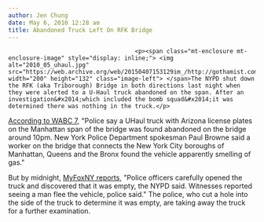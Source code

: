 ```yaml
---
author: Jen Chung
date: May 6, 2010 12:28 am
title: Abandoned Truck Left On RFK Bridge
---
```


	
										<p><span class="mt-enclosure mt-enclosure-image" style="display: inline;"> <img alt="2010_05_uhaul.jpg" src="https://web.archive.org/web/20150407153129im_/http://gothamist.com/attachments/jen/2010_05_uhaul.jpg" width="200" height="132" class="image-left"> </span>The NYPD shut down the RFK (aka Triborough) Bridge in both directions last night when they were alerted to a U-Haul truck abandoned on the span. After an investigation&#x2014;which included the bomb squad&#x2014;it was determined there was nothing in the truck.</p>

<p><a href="https://web.archive.org/web/20150407153129/http://abclocal.go.com/wabc/story?section=news/local&amp;id=7425684">According to WABC 7</a>, &quot;Police say a UHaul truck with Arizona license plates on the Manhattan span of the bridge was found abandoned on the bridge around 10pm. New York Police Department spokesman Paul Browne said a worker on the bridge that connects the New York City boroughs of Manhattan, Queens and the Bronx found the vehicle apparently smelling of gas.&quot;</p>

<p>But by midnight, <a href="https://web.archive.org/web/20150407153129/http://www.myfoxny.com/dpp/traffic/traffic_news/suspicious-truck-on-rfk-bridge-20100505-akd">MyFoxNY reports</a>, &quot;Police officers carefully opened the truck and discovered that it was empty, the NYPD said. Witnesses reported seeing a man flee the vehicle, police said.&quot;  The police, who cut a hole into the side of the truck to determine it was empty, are taking away the truck for a further examination. </p>					
										
									
				